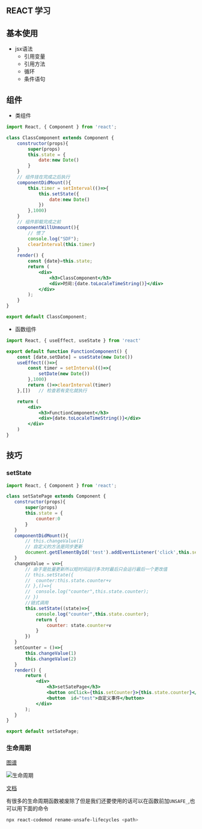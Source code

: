 ## REACT 学习

## 基本使用
+ jsx语法
	+ 引用变量
	+ 引用方法
	+ 循环
	+ 条件语句
## 组件
+ 类组件
```jsx
import React, { Component } from 'react';

class ClassComponent extends Component {
	constructor(props){
		super(props)
		this.state = {
			date:new Date()
		}
	}
	// 组件挂在完成之后执行
	componentDidMount(){
		this.timer = setInterval(()=>{
			this.setState({
				date:new Date()
			})
		},1000)
	}
	// 组件卸载完成之前
	componentWillUnmount(){
		// 惯了
		console.log("SDF");
		clearInterval(this.timer)
	}
	render() {
		const {date}=this.state; 
		return (
			<div>
				<h3>ClassComponent</h3>
				<div>时间:{date.toLocaleTimeString()}</div>
			</div>
		);
	}
}

export default ClassComponent;
```
+ 函数组件
```jsx
import React, { useEffect, useState } from 'react'

export default function FunctionComponent() {
	const [date,setDate] = useState(new Date())
	useEffect(()=>{
		const timer = setInterval(()=>{
			setDate(new Date())
		},1000)
		return ()=>clearInterval(timer)
	},[])	// 检查若有变化就执行

	return (
		<div>
			<h3>FunctionComponent</h3>
			<div>{date.toLocaleTimeString()}</div>
		</div>
	)
}
 ```

 ## 技巧
 
 ### setState
 
 ```jsx
 import React, { Component } from 'react';

class setSatePage extends Component {
	constructor(props){
		super(props)
		this.state = {
			counter:0
		}
	}
	componentDidMount(){
		// this.changeValue(1)
		// 自定义的方法是同步更新
		document.getElementById('test').addEventListener('click',this.setCounter)
	}
	changeValue = v=>{
		// 由于是批量更新所以短时间运行多次时最后只会运行最后一个更改值
		// this.setState({
		// 	counter:this.state.counter+v
		// },()=>{
		// 	console.log("counter",this.state.counter);
		// })
		//链式调用
		this.setState((state)=>{
			console.log("counter",this.state.counter);
			return {
				counter: state.counter+v
			}
		})
	}
	setCounter = ()=>{
		this.changeValue(1)
		this.changeValue(2)
	}
	render() {
		return (
			<div>
				<h3>setSatePage</h3>
				<button onClick={this.setCounter}>{this.state.counter}</button>
				<button  id="test">自定义事件</button>
			</div>
		);
	}
}

export default setSatePage;

``` 

### 生命周期

[图谱](https://projects.wojtekmaj.pl/react-lifecycle-methods-diagram/)

![生命周期](https://pic1.zhimg.com/v2-4bc3a7a23ed8047eac25a62ef22cf205_1440w.jpg?source=172ae18b)

[文档](https://react.docschina.org/docs/react-component.html)

有很多的生命周期函数被废除了但是我们还要使用的话可以在函数前加`UNSAFE_`,也可以用下面的命令
```powershell
npx react-codemod rename-unsafe-lifecycles <path>
```
